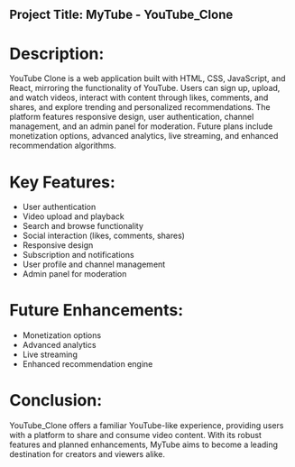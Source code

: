 ## Project Title: MyTube - YouTube_Clone

# Description:
YouTube Clone is a web application built with HTML, CSS, JavaScript, and React, mirroring the functionality of YouTube. Users can sign up, upload, and watch videos, interact with content through likes, comments, and shares, and explore trending and personalized recommendations. The platform features responsive design, user authentication, channel management, and an admin panel for moderation. Future plans include monetization options, advanced analytics, live streaming, and enhanced recommendation algorithms.

# Key Features:

- User authentication
- Video upload and playback
- Search and browse functionality
- Social interaction (likes, comments, shares)
- Responsive design
- Subscription and notifications
- User profile and channel management
- Admin panel for moderation

# Future Enhancements:
- Monetization options
- Advanced analytics
- Live streaming
- Enhanced recommendation engine
# Conclusion:
YouTube_Clone  offers a familiar YouTube-like experience, providing users with a platform to share and consume video content. With its robust features and planned enhancements, MyTube aims to become a leading destination for creators and viewers alike.
